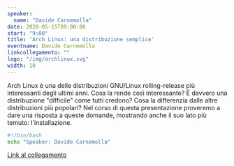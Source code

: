 ```yaml
---
speaker:
  name: "Davide Carnemolla"
date: 2020-05-15T09:00:00
start: "9:00"
title: 'Arch Linux: una distribuzione semplice'
eventname: Davide Carnemolla
linkcollegamento: ""
logo: "/img/archlinux.svg"
width: 10
---
```


Arch Linux è una delle distribuzioni GNU/Linux rolling-release più interessanti degli ultimi anni. Cosa la rende così interessante? È davvero una distribuzione "difficile" come tutti credono? Cosa la differenzia dalle altre distribuzioni più popolari? Nel corso di questa presentazione proveremo a dare una risposta a queste domande, mostrando anche il suo lato più temuto: l'installazione.

```bash
#!/bin/bash
echo "Speaker: Davide Carnemolla"
```

[Link al collegamento](https://gohugo.io/)